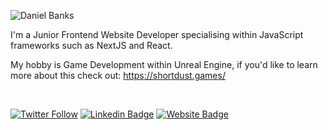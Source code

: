 ![Daniel Banks](https://github.com/DanielBankss/danielbankss/assets/53154978/7427be8b-c0be-4903-b06d-c09dea39536d)

I'm a Junior Frontend Website Developer specialising within JavaScript frameworks such as NextJS and React.

My hobby is Game Development within Unreal Engine, if you'd like to learn more about this check out: https://shortdust.games/

<br/>

[![Twitter Follow](https://img.shields.io/twitter/follow/devdannb?style=social)](https://twitter.com/DevDannB)
[![Linkedin Badge](https://img.shields.io/badge/-dannybanks-blue?style=flat-square&logo=Linkedin&logoColor=white&link=https://www.linkedin.com/in/danny-banks/)](https://www.linkedin.com/in/danny-banks/)
[![Website Badge](https://img.shields.io/badge/-danielbanks.me-darkgreen?style=flat-square&logo=Safari&logoColor=white&link=http://danielbanks.me)](http://www.danielbanks.me/)

<br />
